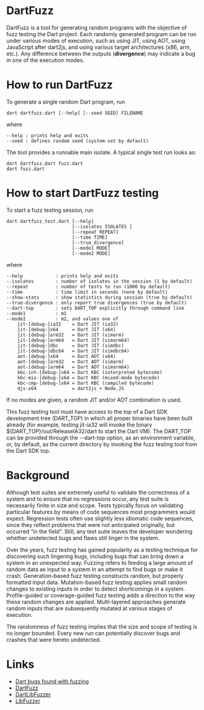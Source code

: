 DartFuzz
========

DartFuzz is a tool for generating random programs with the objective
of fuzz testing the Dart project. Each randomly generated program
can be run under various modes of execution, such as using JIT,
using AOT, using JavaScript after dart2js, and using various target
architectures (x86, arm, etc.). Any difference between the outputs
(**divergence**) may indicate a bug in one of the execution modes.

How to run DartFuzz
===================
To generate a single random Dart program, run

    dart dartfuzz.dart [--help] [--seed SEED] FILENAME

where

    --help : prints help and exits
    --seed : defines random seed (system-set by default)

The tool provides a runnable main isolate. A typical single
test run looks as:

    dart dartfuzz.dart fuzz.dart
    dart fuzz.dart

How to start DartFuzz testing
=============================
To start a fuzz testing session, run

    dart dartfuzz_test.dart [--help]
                            [--isolates ISOLATES ]
                            [--repeat REPEAT]
                            [--time TIME]
                            [--true_divergence]
                            [--mode1 MODE]
                            [--mode2 MODE]

where

    --help            : prints help and exits
    --isolates        : number of isolates in the session (1 by default)
    --repeat          : number of tests to run (1000 by default)
    --time            : time limit in seconds (none by default)
    --show-stats      : show statistics during session (true by default)
    --true-divergence : only report true divergences (true by default)
    --dart-top        : sets DART_TOP explicitly through command line
    --mode1           : m1
    --mode2           : m2, and values one of
        jit-[debug-]ia32    = Dart JIT (ia32)
        jit-[debug-]x64     = Dart JIT (x64)
        jit-[debug-]arm32   = Dart JIT (simarm)
        jit-[debug-]arm64   = Dart JIT (simarm64)
        jit-[debug-]dbc     = Dart JIT (simdbc)
        jit-[debug-]dbc64   = Dart JIT (simdbc64)
        aot-[debug-]x64     = Dart AOT (x64)
        aot-[debug-]arm32   = Dart AOT (simarm)
        aot-[debug-]arm64   = Dart AOT (simarm64)
        kbc-int-[debug-]x64 = Dart KBC (interpreted bytecode)
        kbc-mix-[debug-]x64 = Dart KBC (mixed-mode bytecode)
        kbc-cmp-[debug-]x64 = Dart KBC (compiled bytecode)
        djs-x64             = dart2js + Node.JS

If no modes are given, a random JIT and/or AOT combination is used.

This fuzz testing tool must have access to the top of a Dart SDK
development tree (DART_TOP) in which all proper binaries have been
built already (for example, testing jit-ia32 will invoke the binary
${DART_TOP}/out/ReleaseIA32/dart to start the Dart VM). The DART_TOP
can be provided through the --dart-top option, as an environment
variable, or, by default, as the current directory by invoking the
fuzz testing tool from the Dart SDK top.

Background
==========

Although test suites are extremely useful to validate the correctness of a
system and to ensure that no regressions occur, any test suite is necessarily
finite in size and scope. Tests typically focus on validating particular
features by means of code sequences most programmers would expect. Regression
tests often use slightly less idiomatic code sequences, since they reflect
problems that were not anticipated originally, but occurred “in the field”.
Still, any test suite leaves the developer wondering whether undetected bugs
and flaws still linger in the system.

Over the years, fuzz testing has gained popularity as a testing technique for
discovering such lingering bugs, including bugs that can bring down a system
in an unexpected way. Fuzzing refers to feeding a large amount of random data
as input to a system in an attempt to find bugs or make it crash.
Generation-based fuzz testing constructs random, but properly formatted input
data. Mutation-based fuzz testing applies small random changes to existing
inputs in order to detect shortcomings in a system. Profile-guided or
coverage-guided fuzz testing adds a direction to the way these random changes
are applied. Multi-layered approaches generate random inputs that are
subsequently mutated at various stages of execution.

The randomness of fuzz testing implies that the size and scope of testing is
no longer bounded. Every new run can potentially discover bugs and crashes
that were hereto undetected.

Links
=====

* [Dart bugs found with fuzzing](https://github.com/dart-lang/sdk/issues?utf8=%E2%9C%93&q=label%3Adartfuzz+)
* [DartFuzz](https://github.com/dart-lang/sdk/tree/master/runtime/tools/dartfuzz)
* [DartLibFuzzer](https://github.com/dart-lang/sdk/tree/master/runtime/vm/libfuzzer)
* [LibFuzzer](https://llvm.org/docs/LibFuzzer.html)
